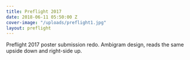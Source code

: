 ```yaml
---
title: Preflight 2017
date: 2018-06-11 05:50:00 Z
cover-image: "/uploads/preflight1.jpg"
layout: preflight
---
```


Preflight 2017 poster submission redo. Ambigram design, reads the same upside down and right-side up.